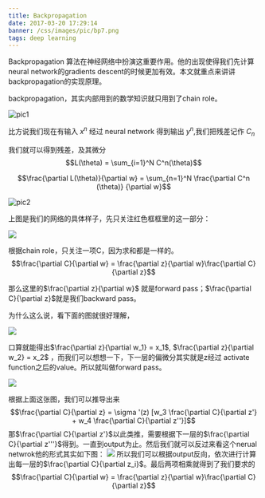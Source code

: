 ```yaml
---
title: Backpropagation
date: 2017-03-20 17:29:14
banner: /css/images/pic/bp7.png
tags: deep learning
---
```


Backpropagation 算法在神经网络中扮演这重要作用。他的出现使得我们先计算neural network的gradients descent的时候更加有效。本文就重点来讲讲backpropagation的实现原理。

backpropagation，其实内部用到的数学知识就只用到了chain role。

![pic1](/images/pic/bp1.png)
<!--more-->

比方说我们现在有输入 $x^n$ 经过 neural network 得到输出 $y^n$,我们把残差记作 $C_n$

我们就可以得到残差，及其微分
$$L(\theta) = \sum_{i=1}^N C^n(\theta)$$

$$\frac{\partial L(\theta)}{\partial w} = \sum_{n=1}^N \frac{\partial C^n (\theta)} {\partial w}$$

![pic2](/images/pic/bp2.png)

上图是我们的网络的具体样子，先只关注红色框框里的这一部分：

![](/images/pic/bp3.png)

根据chain role，只关注一项C，因为求和都是一样的。
$$\frac{\partial C}{\partial w} = \frac{\partial z}{\partial w}\frac{\partial C}{\partial z}$$

那么这里的$\frac{\partial z}{\partial w}$ 就是forward pass；$\frac{\partial C}{\partial z}$就是我们backward pass。

为什么这么说，看下面的图就很好理解，

![](/images/pic/bp4.png)

口算就能得出$\frac{\partial z}{\partial w_1} = x_1$, $\frac{\partial z}{\partial w_2} = x_2$ ，而我们可以想想一下，下一层的偏微分其实就是z经过 activate function之后的value。所以就叫做forward pass。

![](/images/pic/bp5.png)

根据上面这张图，我们可以推导出来
$$\frac{\partial C}{\partial z} = \sigma	'(z) [w_3 \frac{\partial C}{\partial z'} + w_4 \frac{\partial C}{\partial z''}]$$
那$\frac{\partial C}{\partial z'}$以此类推，需要根据下一层的$\frac{\partial C}{\partial z'''}$得到。一直到output为止。然后我们就可以反过来看这个nerual netwrok他的形式其实如下图：
![](/images/pic/bp6.png)
所以我们可以根据output反向，依次进行计算出每一层的$\frac{\partial C}{\partial z_i}$。最后两项相乘就得到了我们要求的
$$\frac{\partial C}{\partial w} = \frac{\partial z}{\partial w}\frac{\partial C}{\partial z}$$
